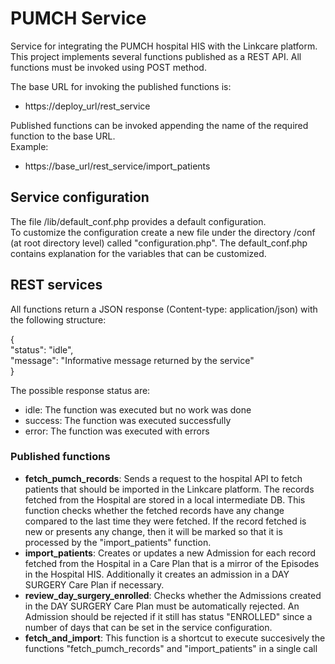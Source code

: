 # PUMCH Service
Service for integrating the PUMCH hospital HIS with the Linkcare platform.<br>
This project implements several functions published as a REST API. All functions must be invoked using POST method.<br>

The base URL for invoking the published functions is:<br>
- https://deploy_url/rest_service<br>

Published functions can be invoked appending the name of the required function to the base URL.<br>
Example:<br>
- https://base_url/rest_service/import_patients
  
## Service configuration
The file /lib/default_conf.php provides a default configuration.<br>
To customize the configuration create a new file under the directory /conf (at root directory level) called "configuration.php". The default_conf.php contains explanation for the variables that can be customized.<br>
  

## REST services
All functions return a JSON response (Content-type: application/json) with the following structure:<br>

 {<br>
   "status": "idle",<br>
   "message": "Informative message returned by the service"<br>
 }<br>
 
The possible response status are:
- idle: The function was executed but no work was done
- success: The function was executed successfully
- error: The function was executed with errors

### Published functions
- <b>fetch_pumch_records</b>: Sends a request to the hospital API to fetch patients that should be imported in the Linkcare platform. The records fetched from the Hospital are stored in a local intermediate DB. This function checks whether the fetched records have any change compared to the last time they were fetched. If the record fetched is new or presents any change, then it will be marked so that it is processed by the "import_patients" function.
- <b>import_patients</b>: Creates or updates a new Admission for each record fetched from the Hospital in a Care Plan that is a mirror of the Episodes in the Hospital HIS. Additionally it creates an admission in a DAY SURGERY Care Plan if necessary.
- <b>review_day_surgery_enrolled</b>: Checks whether the Admissions created in the DAY SURGERY Care Plan must be automatically rejected. An Admission should be rejected if it still has status "ENROLLED" since a number of days that can be set in the service configuration.
- <b>fetch_and_import</b>: This function is a shortcut to execute succesively the functions "fetch_pumch_records" and "import_patients" in a single call
